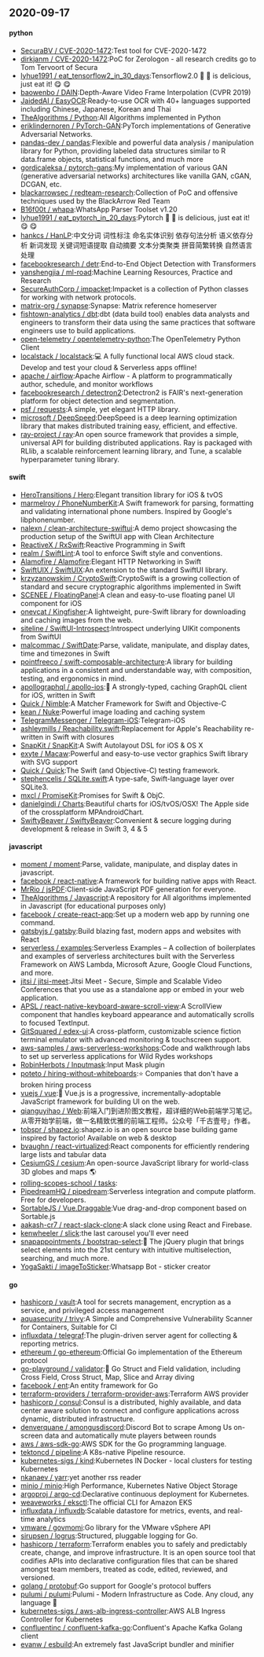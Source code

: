 ## 2020-09-17

#### python
* [SecuraBV / CVE-2020-1472](https://github.com/SecuraBV/CVE-2020-1472):Test tool for CVE-2020-1472
* [dirkjanm / CVE-2020-1472](https://github.com/dirkjanm/CVE-2020-1472):PoC for Zerologon - all research credits go to Tom Tervoort of Secura
* [lyhue1991 / eat_tensorflow2_in_30_days](https://github.com/lyhue1991/eat_tensorflow2_in_30_days):Tensorflow2.0
🍎
🍊
is delicious, just eat it!
😋
😋
* [baowenbo / DAIN](https://github.com/baowenbo/DAIN):Depth-Aware Video Frame Interpolation (CVPR 2019)
* [JaidedAI / EasyOCR](https://github.com/JaidedAI/EasyOCR):Ready-to-use OCR with 40+ languages supported including Chinese, Japanese, Korean and Thai
* [TheAlgorithms / Python](https://github.com/TheAlgorithms/Python):All Algorithms implemented in Python
* [eriklindernoren / PyTorch-GAN](https://github.com/eriklindernoren/PyTorch-GAN):PyTorch implementations of Generative Adversarial Networks.
* [pandas-dev / pandas](https://github.com/pandas-dev/pandas):Flexible and powerful data analysis / manipulation library for Python, providing labeled data structures similar to R data.frame objects, statistical functions, and much more
* [gordicaleksa / pytorch-gans](https://github.com/gordicaleksa/pytorch-gans):My implementation of various GAN (generative adversarial networks) architectures like vanilla GAN, cGAN, DCGAN, etc.
* [blackarrowsec / redteam-research](https://github.com/blackarrowsec/redteam-research):Collection of PoC and offensive techniques used by the BlackArrow Red Team
* [B16f00t / whapa](https://github.com/B16f00t/whapa):WhatsApp Parser Toolset v1.20
* [lyhue1991 / eat_pytorch_in_20_days](https://github.com/lyhue1991/eat_pytorch_in_20_days):Pytorch
🍊
🍉
is delicious, just eat it!
😋
😋
* [hankcs / HanLP](https://github.com/hankcs/HanLP):中文分词 词性标注 命名实体识别 依存句法分析 语义依存分析 新词发现 关键词短语提取 自动摘要 文本分类聚类 拼音简繁转换 自然语言处理
* [facebookresearch / detr](https://github.com/facebookresearch/detr):End-to-End Object Detection with Transformers
* [yanshengjia / ml-road](https://github.com/yanshengjia/ml-road):Machine Learning Resources, Practice and Research
* [SecureAuthCorp / impacket](https://github.com/SecureAuthCorp/impacket):Impacket is a collection of Python classes for working with network protocols.
* [matrix-org / synapse](https://github.com/matrix-org/synapse):Synapse: Matrix reference homeserver
* [fishtown-analytics / dbt](https://github.com/fishtown-analytics/dbt):dbt (data build tool) enables data analysts and engineers to transform their data using the same practices that software engineers use to build applications.
* [open-telemetry / opentelemetry-python](https://github.com/open-telemetry/opentelemetry-python):The OpenTelemetry Python Client
* [localstack / localstack](https://github.com/localstack/localstack):💻
A fully functional local AWS cloud stack. Develop and test your cloud & Serverless apps offline!
* [apache / airflow](https://github.com/apache/airflow):Apache Airflow - A platform to programmatically author, schedule, and monitor workflows
* [facebookresearch / detectron2](https://github.com/facebookresearch/detectron2):Detectron2 is FAIR's next-generation platform for object detection and segmentation.
* [psf / requests](https://github.com/psf/requests):A simple, yet elegant HTTP library.
* [microsoft / DeepSpeed](https://github.com/microsoft/DeepSpeed):DeepSpeed is a deep learning optimization library that makes distributed training easy, efficient, and effective.
* [ray-project / ray](https://github.com/ray-project/ray):An open source framework that provides a simple, universal API for building distributed applications. Ray is packaged with RLlib, a scalable reinforcement learning library, and Tune, a scalable hyperparameter tuning library.

#### swift
* [HeroTransitions / Hero](https://github.com/HeroTransitions/Hero):Elegant transition library for iOS & tvOS
* [marmelroy / PhoneNumberKit](https://github.com/marmelroy/PhoneNumberKit):A Swift framework for parsing, formatting and validating international phone numbers. Inspired by Google's libphonenumber.
* [nalexn / clean-architecture-swiftui](https://github.com/nalexn/clean-architecture-swiftui):A demo project showcasing the production setup of the SwiftUI app with Clean Architecture
* [ReactiveX / RxSwift](https://github.com/ReactiveX/RxSwift):Reactive Programming in Swift
* [realm / SwiftLint](https://github.com/realm/SwiftLint):A tool to enforce Swift style and conventions.
* [Alamofire / Alamofire](https://github.com/Alamofire/Alamofire):Elegant HTTP Networking in Swift
* [SwiftUIX / SwiftUIX](https://github.com/SwiftUIX/SwiftUIX):An extension to the standard SwiftUI library.
* [krzyzanowskim / CryptoSwift](https://github.com/krzyzanowskim/CryptoSwift):CryptoSwift is a growing collection of standard and secure cryptographic algorithms implemented in Swift
* [SCENEE / FloatingPanel](https://github.com/SCENEE/FloatingPanel):A clean and easy-to-use floating panel UI component for iOS
* [onevcat / Kingfisher](https://github.com/onevcat/Kingfisher):A lightweight, pure-Swift library for downloading and caching images from the web.
* [siteline / SwiftUI-Introspect](https://github.com/siteline/SwiftUI-Introspect):Introspect underlying UIKit components from SwiftUI
* [malcommac / SwiftDate](https://github.com/malcommac/SwiftDate):Parse, validate, manipulate, and display dates, time and timezones in Swift
* [pointfreeco / swift-composable-architecture](https://github.com/pointfreeco/swift-composable-architecture):A library for building applications in a consistent and understandable way, with composition, testing, and ergonomics in mind.
* [apollographql / apollo-ios](https://github.com/apollographql/apollo-ios):📱
A strongly-typed, caching GraphQL client for iOS, written in Swift
* [Quick / Nimble](https://github.com/Quick/Nimble):A Matcher Framework for Swift and Objective-C
* [kean / Nuke](https://github.com/kean/Nuke):Powerful image loading and caching system
* [TelegramMessenger / Telegram-iOS](https://github.com/TelegramMessenger/Telegram-iOS):Telegram-iOS
* [ashleymills / Reachability.swift](https://github.com/ashleymills/Reachability.swift):Replacement for Apple's Reachability re-written in Swift with closures
* [SnapKit / SnapKit](https://github.com/SnapKit/SnapKit):A Swift Autolayout DSL for iOS & OS X
* [exyte / Macaw](https://github.com/exyte/Macaw):Powerful and easy-to-use vector graphics Swift library with SVG support
* [Quick / Quick](https://github.com/Quick/Quick):The Swift (and Objective-C) testing framework.
* [stephencelis / SQLite.swift](https://github.com/stephencelis/SQLite.swift):A type-safe, Swift-language layer over SQLite3.
* [mxcl / PromiseKit](https://github.com/mxcl/PromiseKit):Promises for Swift & ObjC.
* [danielgindi / Charts](https://github.com/danielgindi/Charts):Beautiful charts for iOS/tvOS/OSX! The Apple side of the crossplatform MPAndroidChart.
* [SwiftyBeaver / SwiftyBeaver](https://github.com/SwiftyBeaver/SwiftyBeaver):Convenient & secure logging during development & release in Swift 3, 4 & 5

#### javascript
* [moment / moment](https://github.com/moment/moment):Parse, validate, manipulate, and display dates in javascript.
* [facebook / react-native](https://github.com/facebook/react-native):A framework for building native apps with React.
* [MrRio / jsPDF](https://github.com/MrRio/jsPDF):Client-side JavaScript PDF generation for everyone.
* [TheAlgorithms / Javascript](https://github.com/TheAlgorithms/Javascript):A repository for All algorithms implemented in Javascript (for educational purposes only)
* [facebook / create-react-app](https://github.com/facebook/create-react-app):Set up a modern web app by running one command.
* [gatsbyjs / gatsby](https://github.com/gatsbyjs/gatsby):Build blazing fast, modern apps and websites with React
* [serverless / examples](https://github.com/serverless/examples):Serverless Examples – A collection of boilerplates and examples of serverless architectures built with the Serverless Framework on AWS Lambda, Microsoft Azure, Google Cloud Functions, and more.
* [jitsi / jitsi-meet](https://github.com/jitsi/jitsi-meet):Jitsi Meet - Secure, Simple and Scalable Video Conferences that you use as a standalone app or embed in your web application.
* [APSL / react-native-keyboard-aware-scroll-view](https://github.com/APSL/react-native-keyboard-aware-scroll-view):A ScrollView component that handles keyboard appearance and automatically scrolls to focused TextInput.
* [GitSquared / edex-ui](https://github.com/GitSquared/edex-ui):A cross-platform, customizable science fiction terminal emulator with advanced monitoring & touchscreen support.
* [aws-samples / aws-serverless-workshops](https://github.com/aws-samples/aws-serverless-workshops):Code and walkthrough labs to set up serverless applications for Wild Rydes workshops
* [RobinHerbots / Inputmask](https://github.com/RobinHerbots/Inputmask):Input Mask plugin
* [poteto / hiring-without-whiteboards](https://github.com/poteto/hiring-without-whiteboards):⭐️
Companies that don't have a broken hiring process
* [vuejs / vue](https://github.com/vuejs/vue):🖖
Vue.js is a progressive, incrementally-adoptable JavaScript framework for building UI on the web.
* [qianguyihao / Web](https://github.com/qianguyihao/Web):前端入门到进阶图文教程，超详细的Web前端学习笔记。从零开始学前端，做一名精致优雅的前端工程师。公众号「千古壹号」作者。
* [tobspr / shapez.io](https://github.com/tobspr/shapez.io):shapez.io is an open source base building game inspired by factorio! Available on web & desktop
* [bvaughn / react-virtualized](https://github.com/bvaughn/react-virtualized):React components for efficiently rendering large lists and tabular data
* [CesiumGS / cesium](https://github.com/CesiumGS/cesium):An open-source JavaScript library for world-class 3D globes and maps
🌎
* [rolling-scopes-school / tasks](https://github.com/rolling-scopes-school/tasks):
* [PipedreamHQ / pipedream](https://github.com/PipedreamHQ/pipedream):Serverless integration and compute platform. Free for developers.
* [SortableJS / Vue.Draggable](https://github.com/SortableJS/Vue.Draggable):Vue drag-and-drop component based on Sortable.js
* [aakash-cr7 / react-slack-clone](https://github.com/aakash-cr7/react-slack-clone):A slack clone using React and Firebase.
* [kenwheeler / slick](https://github.com/kenwheeler/slick):the last carousel you'll ever need
* [snapappointments / bootstrap-select](https://github.com/snapappointments/bootstrap-select):🚀
The jQuery plugin that brings select elements into the 21st century with intuitive multiselection, searching, and much more.
* [YogaSakti / imageToSticker](https://github.com/YogaSakti/imageToSticker):Whatsapp Bot - sticker creator

#### go
* [hashicorp / vault](https://github.com/hashicorp/vault):A tool for secrets management, encryption as a service, and privileged access management
* [aquasecurity / trivy](https://github.com/aquasecurity/trivy):A Simple and Comprehensive Vulnerability Scanner for Containers, Suitable for CI
* [influxdata / telegraf](https://github.com/influxdata/telegraf):The plugin-driven server agent for collecting & reporting metrics.
* [ethereum / go-ethereum](https://github.com/ethereum/go-ethereum):Official Go implementation of the Ethereum protocol
* [go-playground / validator](https://github.com/go-playground/validator):💯
Go Struct and Field validation, including Cross Field, Cross Struct, Map, Slice and Array diving
* [facebook / ent](https://github.com/facebook/ent):An entity framework for Go
* [terraform-providers / terraform-provider-aws](https://github.com/terraform-providers/terraform-provider-aws):Terraform AWS provider
* [hashicorp / consul](https://github.com/hashicorp/consul):Consul is a distributed, highly available, and data center aware solution to connect and configure applications across dynamic, distributed infrastructure.
* [denverquane / amongusdiscord](https://github.com/denverquane/amongusdiscord):Discord Bot to scrape Among Us on-screen data and automatically mute players between rounds
* [aws / aws-sdk-go](https://github.com/aws/aws-sdk-go):AWS SDK for the Go programming language.
* [tektoncd / pipeline](https://github.com/tektoncd/pipeline):A K8s-native Pipeline resource.
* [kubernetes-sigs / kind](https://github.com/kubernetes-sigs/kind):Kubernetes IN Docker - local clusters for testing Kubernetes
* [nkanaev / yarr](https://github.com/nkanaev/yarr):yet another rss reader
* [minio / minio](https://github.com/minio/minio):High Performance, Kubernetes Native Object Storage
* [argoproj / argo-cd](https://github.com/argoproj/argo-cd):Declarative continuous deployment for Kubernetes.
* [weaveworks / eksctl](https://github.com/weaveworks/eksctl):The official CLI for Amazon EKS
* [influxdata / influxdb](https://github.com/influxdata/influxdb):Scalable datastore for metrics, events, and real-time analytics
* [vmware / govmomi](https://github.com/vmware/govmomi):Go library for the VMware vSphere API
* [sirupsen / logrus](https://github.com/sirupsen/logrus):Structured, pluggable logging for Go.
* [hashicorp / terraform](https://github.com/hashicorp/terraform):Terraform enables you to safely and predictably create, change, and improve infrastructure. It is an open source tool that codifies APIs into declarative configuration files that can be shared amongst team members, treated as code, edited, reviewed, and versioned.
* [golang / protobuf](https://github.com/golang/protobuf):Go support for Google's protocol buffers
* [pulumi / pulumi](https://github.com/pulumi/pulumi):Pulumi - Modern Infrastructure as Code. Any cloud, any language
🚀
* [kubernetes-sigs / aws-alb-ingress-controller](https://github.com/kubernetes-sigs/aws-alb-ingress-controller):AWS ALB Ingress Controller for Kubernetes
* [confluentinc / confluent-kafka-go](https://github.com/confluentinc/confluent-kafka-go):Confluent's Apache Kafka Golang client
* [evanw / esbuild](https://github.com/evanw/esbuild):An extremely fast JavaScript bundler and minifier
